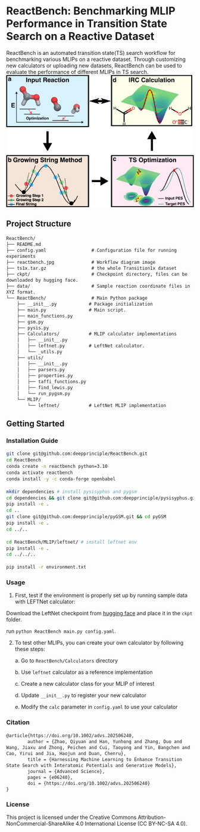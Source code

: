# ReactBench: Benchmarking MLIP Performance in Transition State Search on a Reactive Dataset

ReactBench is an automated transition state(TS) search workflow for benchmarking various MLIPs on a reactive dataset.
Through customizing new calculators or uploading new datasets, ReactBench can be used to evaluate the performance of different MLIPs in TS search.
![ReactBench workflow](./reactbench.jpg)

## Project Structure

```
ReactBench/
├── README.md                    
├── config.yaml                 # Configuration file for running experiments
├── reactbench.jpg              # Workflow diagram image
├── ts1x.tar.gz                 # the whole Transition1x dataset
├── ckpt/                       # Checkpoint directory, files can be downloaded by hugging face.
├── data/                       # Sample reaction coordinate files in XYZ format.
└── ReactBench/                 # Main Python package
    ├── __init__.py            # Package initialization
    ├── main.py                # Main script.
    ├── main_functions.py      
    ├── gsm.py                 
    ├── pysis.py               
    ├── Calculators/           # MLIP calculator implementations
    │   ├── __init__.py        
    │   ├── leftnet.py         # LeftNet calculator.
    │   └── _utils.py          
    ├── utils/                  
    │   ├── __init__.py
    │   ├── parsers.py         
    │   ├── properties.py      
    │   ├── taffi_functions.py 
    │   ├── find_lewis.py      
    │   └── run_pygsm.py       
    └── MLIP/                   
        └── leftnet/           # LeftNet MLIP implementation
```

## Getting Started

### Installation Guide

```bash
git clone git@github.com:deepprinciple/ReactBench.git
cd ReactBench
conda create -n reactbench python=3.10
conda activate reactbench
conda install -y -c conda-forge openbabel

mkdir dependencies # install pysisyphus and pygsm
cd dependencies && git clone git@github.com:deepprinciple/pysisyphus.git && cd pysisyphus && git checkout reactbench 
pip install -e .
cd ..
git clone git@github.com:deepprinciple/pyGSM.git && cd pyGSM
pip install -e .
cd ../..

cd ReactBench/MLIP/leftnet/ # install leftnet env
pip install -e .
cd ../../..

pip install -r environment.txt
```



### Usage

1. First, test if the environment is properly set up by running sample data with LEFTNet calculator:

Download the LeftNet checkpoint from [hugging face](https://huggingface.co/yhong55/ReactBench/tree/main) and place it in the `ckpt` folder.

run `python ReactBench main.py config.yaml`. 


2. To test other MLIPs, you can create your own calculator by following these steps:

   a. Go to `ReactBench/Calculators` directory

   b. Use `leftnet` calculator as a reference implementation
   
   c. Create a new calculator class for your MLIP of interest
   
   d. Update `__init__.py` to register your new calculator
   
   e. Modify the `calc` parameter in `config.yaml` to use your calculator


### Citation

```
@article{https://doi.org/10.1002/advs.202506240,
        author = {Zhao, Qiyuan and Han, Yunhong and Zhang, Duo and Wang, Jiaxu and Zhong, Peichen and Cui, Taoyong and Yin, Bangchen and Cao, Yirui and Jia, Haojun and Duan, Chenru},
        title = {Harnessing Machine Learning to Enhance Transition State Search with Interatomic Potentials and Generative Models},
        journal = {Advanced Science},
        pages = {e06240},
        doi = {https://doi.org/10.1002/advs.202506240}
}
```


### License

This project is licensed under the Creative Commons Attribution-NonCommercial-ShareAlike 4.0 International License (CC BY-NC-SA 4.0).